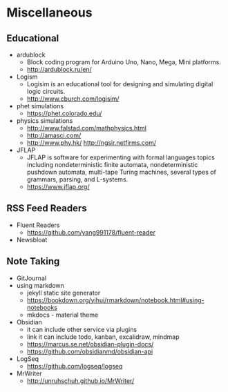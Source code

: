 # Miscellaneous

## Educational

- ardublock
    - Block coding program for Arduino Uno, Nano, Mega, Mini platforms.
    - <http://ardublock.ru/en/>
- Logism
    - Logisim is an educational tool for designing and simulating digital logic circuits.
    - <http://www.cburch.com/logisim/>
- phet simulations
    - <https://phet.colorado.edu/>
- physics simulations
    - <http://www.falstad.com/mathphysics.html>
    - <http://amasci.com/>
    - <http://www.phy.hk/> <http://ngsir.netfirms.com/>
- JFLAP
    - JFLAP is software for experimenting with formal languages topics including nondeterministic finite automata, nondeterministic pushdown automata, multi-tape Turing machines, several types of grammars, parsing, and L-systems.
    - <https://www.jflap.org/>

## RSS Feed Readers

- Fluent Readers
    - <https://github.com/yang991178/fluent-reader>
- Newsbloat

## Note Taking

- GitJournal
- using markdown
    - jekyll static site generator
    - <https://bookdown.org/yihui/rmarkdown/notebook.html#using-notebooks>
    - mkdocs - material theme
- Obsidian
    - it can include other service via plugins
    - link it can include todo, kanban, excalidraw, mindmap
    - <https://marcus.se.net/obsidian-plugin-docs/>
    - <https://github.com/obsidianmd/obsidian-api>
- LogSeq
    - <https://github.com/logseq/logseq>
- MrWriter
    - <http://unruhschuh.github.io/MrWriter/>
